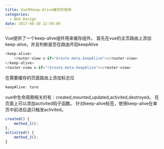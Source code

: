 ```yaml
---
title: Vue中Keep-Alive缓存的使用
categories:
  - Web Design
date: 2017-08-30 22:59:09
---
```

Vue提供了一个keep-alive组件用来缓存组件。
首先在vue的主页路由上添加keep-alive，并且判断是否在路由开启keepAlive
```js
<keep-alive>
    <router-view v-if="$route.meta.keepAlive"></router-view>
</keep-alive>
<router-view v-if="!$route.meta.keepAlive"></router-view>
```
在需要缓存的页面路由上添加标志位
```js
keepAlive: ture
```
vue中生命周期相关的有：created,mounted,updated,activited,destroyed。
在页面上可以添加activited钩子函数。
针对keep-alive标签，使用keep-alive在单页中前进后退只触发activited。
```js
created() {
	method_1();
},
activited() {
	method_2();
}
```
